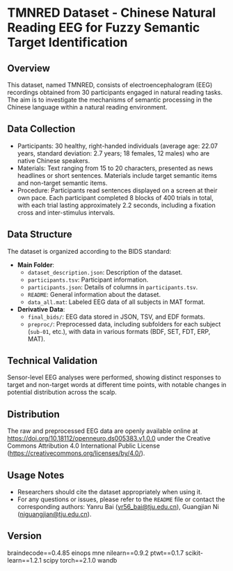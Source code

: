# TMNRED Dataset - Chinese Natural Reading EEG for Fuzzy Semantic Target Identification

## Overview
This dataset, named TMNRED, consists of electroencephalogram (EEG) recordings obtained from 30 participants engaged in natural reading tasks. The aim is to investigate the mechanisms of semantic processing in the Chinese language within a natural reading environment.

## Data Collection
- Participants: 30 healthy, right-handed individuals (average age: 22.07 years, standard deviation: 2.7 years; 18 females, 12 males) who are native Chinese speakers.
- Materials: Text ranging from 15 to 20 characters, presented as news headlines or short sentences. Materials include target semantic items and non-target semantic items.
- Procedure: Participants read sentences displayed on a screen at their own pace. Each participant completed 8 blocks of 400 trials in total, with each trial lasting approximately 2.2 seconds, including a fixation cross and inter-stimulus intervals.

## Data Structure
The dataset is organized according to the BIDS standard:
- **Main Folder**:
  - `dataset_description.json`: Description of the dataset.
  - `participants.tsv`: Participant information.
  - `participants.json`: Details of columns in `participants.tsv`.
  - `README`: General information about the dataset.
  - `data_all.mat`: Labeled EEG data of all subjects in MAT format.
- **Derivative Data**:
  - `final_bids/`: EEG data stored in JSON, TSV, and EDF formats.
  - `preproc/`: Preprocessed data, including subfolders for each subject (`sub-01`, etc.), with data in various formats (BDF, SET, FDT, ERP, MAT).

## Technical Validation
Sensor-level EEG analyses were performed, showing distinct responses to target and non-target words at different time points, with notable changes in potential distribution across the scalp.

## Distribution
The raw and preprocessed EEG data are openly available online at https://doi.org/10.18112/openneuro.ds005383.v1.0.0 under the Creative Commons Attribution 4.0 International Public License (https://creativecommons.org/licenses/by/4.0/).

## Usage Notes
- Researchers should cite the dataset appropriately when using it.
- For any questions or issues, please refer to the `README` file or contact the corresponding authors: Yanru Bai (yr56_bai@tju.edu.cn), Guangjian Ni (niguangjian@tju.edu.cn).

## Version
braindecode==0.4.85
einops
mne
nilearn==0.9.2
ptwt==0.1.7
scikit-learn==1.2.1
scipy
torch==2.1.0
wandb
